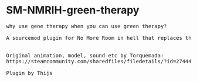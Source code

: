 # SM-NMRIH-green-therapy
<pre>
why use gene therapy when you can use green therapy?

A sourcemod plugin for No More Room in hell that replaces the item_gene_therapy with a blunt to smoke.


Original animation, model, sound etc by Torquemada:
https://steamcommunity.com/sharedfiles/filedetails/?id=2744416557

Plugin by Thijs
</pre>
